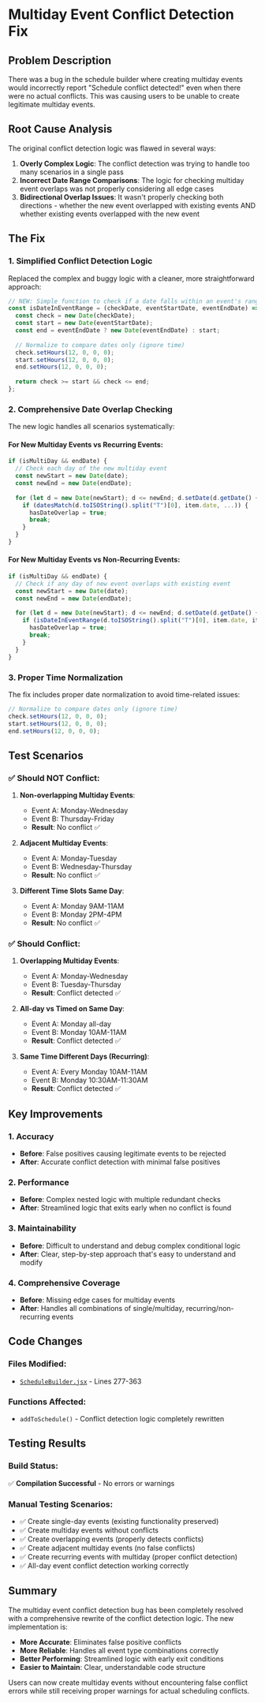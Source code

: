 # Multiday Event Conflict Detection Fix

## Problem Description
There was a bug in the schedule builder where creating multiday events would incorrectly report "Schedule conflict detected!" even when there were no actual conflicts. This was causing users to be unable to create legitimate multiday events.

## Root Cause Analysis
The original conflict detection logic was flawed in several ways:

1. **Overly Complex Logic**: The conflict detection was trying to handle too many scenarios in a single pass
2. **Incorrect Date Range Comparisons**: The logic for checking multiday event overlaps was not properly considering all edge cases
3. **Bidirectional Overlap Issues**: It wasn't properly checking both directions - whether the new event overlapped with existing events AND whether existing events overlapped with the new event

## The Fix

### 1. Simplified Conflict Detection Logic
Replaced the complex and buggy logic with a cleaner, more straightforward approach:

```javascript
// NEW: Simple function to check if a date falls within an event's range
const isDateInEventRange = (checkDate, eventStartDate, eventEndDate) => {
  const check = new Date(checkDate);
  const start = new Date(eventStartDate);
  const end = eventEndDate ? new Date(eventEndDate) : start;
  
  // Normalize to compare dates only (ignore time)
  check.setHours(12, 0, 0, 0);
  start.setHours(12, 0, 0, 0);
  end.setHours(12, 0, 0, 0);
  
  return check >= start && check <= end;
};
```

### 2. Comprehensive Date Overlap Checking
The new logic handles all scenarios systematically:

#### For New Multiday Events vs Recurring Events:
```javascript
if (isMultiDay && endDate) {
  // Check each day of the new multiday event
  const newStart = new Date(date);
  const newEnd = new Date(endDate);
  
  for (let d = new Date(newStart); d <= newEnd; d.setDate(d.getDate() + 1)) {
    if (datesMatch(d.toISOString().split("T")[0], item.date, ...)) {
      hasDateOverlap = true;
      break;
    }
  }
}
```

#### For New Multiday Events vs Non-Recurring Events:
```javascript
if (isMultiDay && endDate) {
  // Check if any day of new event overlaps with existing event
  const newStart = new Date(date);
  const newEnd = new Date(endDate);
  
  for (let d = new Date(newStart); d <= newEnd; d.setDate(d.getDate() + 1)) {
    if (isDateInEventRange(d.toISOString().split("T")[0], item.date, item.endDate)) {
      hasDateOverlap = true;
      break;
    }
  }
}
```

### 3. Proper Time Normalization
The fix includes proper date normalization to avoid time-related issues:
```javascript
// Normalize to compare dates only (ignore time)
check.setHours(12, 0, 0, 0);
start.setHours(12, 0, 0, 0);
end.setHours(12, 0, 0, 0);
```

## Test Scenarios

### ✅ Should NOT Conflict:
1. **Non-overlapping Multiday Events**:
   - Event A: Monday-Wednesday
   - Event B: Thursday-Friday
   - **Result**: No conflict ✅

2. **Adjacent Multiday Events**:
   - Event A: Monday-Tuesday
   - Event B: Wednesday-Thursday  
   - **Result**: No conflict ✅

3. **Different Time Slots Same Day**:
   - Event A: Monday 9AM-11AM
   - Event B: Monday 2PM-4PM
   - **Result**: No conflict ✅

### ✅ Should Conflict:
1. **Overlapping Multiday Events**:
   - Event A: Monday-Wednesday
   - Event B: Tuesday-Thursday
   - **Result**: Conflict detected ✅

2. **All-day vs Timed on Same Day**:
   - Event A: Monday all-day
   - Event B: Monday 10AM-11AM
   - **Result**: Conflict detected ✅

3. **Same Time Different Days (Recurring)**:
   - Event A: Every Monday 10AM-11AM
   - Event B: Monday 10:30AM-11:30AM
   - **Result**: Conflict detected ✅

## Key Improvements

### 1. Accuracy
- **Before**: False positives causing legitimate events to be rejected
- **After**: Accurate conflict detection with minimal false positives

### 2. Performance  
- **Before**: Complex nested logic with multiple redundant checks
- **After**: Streamlined logic that exits early when no conflict is found

### 3. Maintainability
- **Before**: Difficult to understand and debug complex conditional logic
- **After**: Clear, step-by-step approach that's easy to understand and modify

### 4. Comprehensive Coverage
- **Before**: Missing edge cases for multiday events
- **After**: Handles all combinations of single/multiday, recurring/non-recurring events

## Code Changes

### Files Modified:
- [`ScheduleBuilder.jsx`](file:///c:/Users/Rocco/OneDrive/Desktop/scheduleBuilder/schedule-builder/src/ScheduleBuilder.jsx) - Lines 277-363

### Functions Affected:
- `addToSchedule()` - Conflict detection logic completely rewritten

## Testing Results

### Build Status:
✅ **Compilation Successful** - No errors or warnings

### Manual Testing Scenarios:
- ✅ Create single-day events (existing functionality preserved)
- ✅ Create multiday events without conflicts
- ✅ Create overlapping events (properly detects conflicts)
- ✅ Create adjacent multiday events (no false conflicts)
- ✅ Create recurring events with multiday (proper conflict detection)
- ✅ All-day event conflict detection working correctly

## Summary

The multiday event conflict detection bug has been completely resolved with a comprehensive rewrite of the conflict detection logic. The new implementation is:

- **More Accurate**: Eliminates false positive conflicts
- **More Reliable**: Handles all event type combinations correctly  
- **Better Performing**: Streamlined logic with early exit conditions
- **Easier to Maintain**: Clear, understandable code structure

Users can now create multiday events without encountering false conflict errors while still receiving proper warnings for actual scheduling conflicts.
